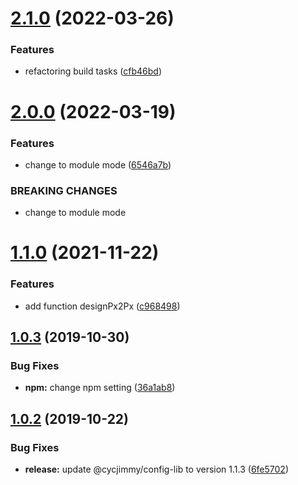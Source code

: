 # [2.1.0](https://github.com/cycjimmy/sass-lib/compare/v2.0.0...v2.1.0) (2022-03-26)


### Features

* refactoring build tasks ([cfb46bd](https://github.com/cycjimmy/sass-lib/commit/cfb46bd4b88d0c64585d4cf009a2d38b2059e86f))

# [2.0.0](https://github.com/cycjimmy/sass-lib/compare/v1.1.0...v2.0.0) (2022-03-19)


### Features

* change to module mode ([6546a7b](https://github.com/cycjimmy/sass-lib/commit/6546a7be83efbd224b934cb16dc3cbab9f99bc6d))


### BREAKING CHANGES

* change to module mode

# [1.1.0](https://github.com/cycjimmy/sass-lib/compare/v1.0.3...v1.1.0) (2021-11-22)


### Features

* add function designPx2Px ([c968498](https://github.com/cycjimmy/sass-lib/commit/c9684986bf050329a965c00fdd41d76add6d2fe4))

## [1.0.3](https://github.com/cycjimmy/sass-lib/compare/v1.0.2...v1.0.3) (2019-10-30)


### Bug Fixes

* **npm:** change npm setting ([36a1ab8](https://github.com/cycjimmy/sass-lib/commit/36a1ab849f11da66e29ce20b0ca316908945d476))

## [1.0.2](https://github.com/cycjimmy/sass-lib/compare/v1.0.1...v1.0.2) (2019-10-22)


### Bug Fixes

* **release:** update @cycjimmy/config-lib to version 1.1.3 ([6fe5702](https://github.com/cycjimmy/sass-lib/commit/6fe5702f1f2e2d7e1a6e8bfbdc7add3fb31606ca))
